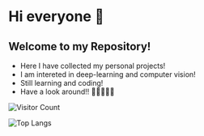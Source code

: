 # Hi everyone 👋
## Welcome to my Repository!

- Here I have collected my personal projects!
- I am intereted in deep-learning and computer vision!
- Still learning and coding!
- Have a look around!! 🙌🏻🙌🏻😜
<!--
**Bing0222/Bing0222** is a ✨ _special_ ✨ repository because its `README.md` (this file) appears on your GitHub profile.

Here are some ideas to get you started:

- 🔭 I’m currently working on ...
- 🌱 I’m currently learning ...
- 👯 I’m looking to collaborate on ...
- 🤔 I’m looking for help with ...
- 💬 Ask me about ...
- 📫 How to reach me: ...
- 😄 Pronouns: ...
- ⚡ Fun fact: ...
-->

![Visitor Count](https://profile-counter.glitch.me/Bing0222/count.svg)


![Top Langs](https://github-readme-stats.vercel.app/api/top-langs/?username=Bing0222&layout=compact&theme=svg)
